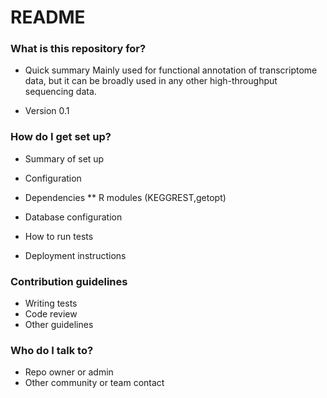 # README #


### What is this repository for? ###

* Quick summary
Mainly used for functional annotation of transcriptome data, but it can be broadly used in any other high-throughput sequencing data. 

* Version 0.1

### How do I get set up? ###

* Summary of set up
* Configuration
* Dependencies
** R modules (KEGGREST,getopt)

* Database configuration
* How to run tests
* Deployment instructions

### Contribution guidelines ###

* Writing tests
* Code review
* Other guidelines

### Who do I talk to? ###

* Repo owner or admin
* Other community or team contact
